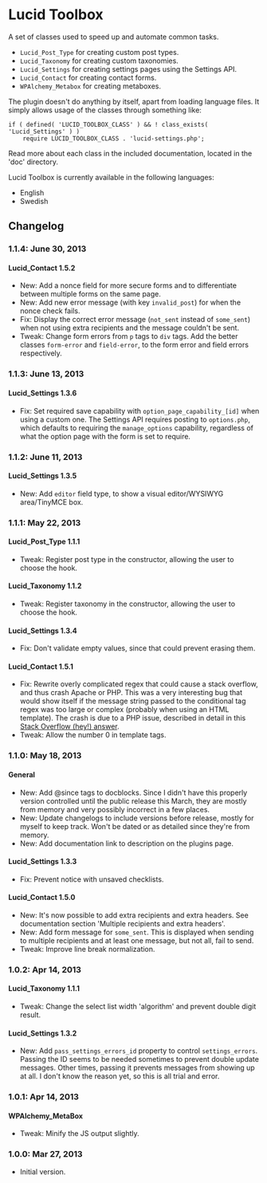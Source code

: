# Lucid Toolbox

A set of classes used to speed up and automate common tasks.

* `Lucid_Post_Type` for creating custom post types.
* `Lucid_Taxonomy` for creating custom taxonomies.
* `Lucid_Settings` for creating settings pages using the Settings API.
* `Lucid_Contact` for creating contact forms.
* `WPAlchemy_Metabox` for creating metaboxes.

The plugin doesn't do anything by itself, apart from loading language files. It simply allows usage of the classes through something like:

	if ( defined( 'LUCID_TOOLBOX_CLASS' ) && ! class_exists( 'Lucid_Settings' ) )
		require LUCID_TOOLBOX_CLASS . 'lucid-settings.php';

Read more about each class in the included documentation, located in the 'doc' directory.

Lucid Toolbox is currently available in the following languages:

* English
* Swedish

## Changelog

### 1.1.4: June 30, 2013

#### Lucid\_Contact 1.5.2

* New: Add a nonce field for more secure forms and to differentiate between multiple forms on the same page.
* New: Add new error message (with key `invalid_post`) for when the nonce check fails.
* Fix: Display the correct error message (`not_sent` instead of `some_sent`) when not using extra recipients and the message couldn't be sent.
* Tweak: Change form errors from `p` tags to `div` tags. Add the better classes `form-error` and `field-error`, to the form error and field errors respectively.

### 1.1.3: June 13, 2013

#### Lucid\_Settings 1.3.6

* Fix: Set required save capability with `option_page_capability_[id]` when using a custom one. The Settings API requires posting to `options.php`, which defaults to requiring the `manage_options` capability, regardless of what the option page with the form is set to require.

### 1.1.2: June 11, 2013

#### Lucid\_Settings 1.3.5

* New: Add `editor` field type, to show a visual editor/WYSIWYG area/TinyMCE box.

### 1.1.1: May 22, 2013

#### Lucid\_Post\_Type 1.1.1

* Tweak: Register post type in the constructor, allowing the user to choose the hook.

#### Lucid\_Taxonomy 1.1.2

* Tweak: Register taxonomy in the constructor, allowing the user to choose the hook.

#### Lucid\_Settings 1.3.4

* Fix: Don't validate empty values, since that could prevent erasing them.

#### Lucid\_Contact 1.5.1

* Fix: Rewrite overly complicated regex that could cause a stack overflow, and thus crash Apache or PHP. This was a very interesting bug that would show itself if the message string passed to the conditional tag regex was too large or complex (probably when using an HTML template). The crash is due to a PHP issue, described in detail in this [Stack Overflow (hey!) answer](http://stackoverflow.com/questions/7620910/regexp-in-preg-match-function-returning-browser-error).
* Tweak: Allow the number 0 in template tags.

### 1.1.0: May 18, 2013

#### General

* New: Add @since tags to docblocks. Since I didn't have this properly version controlled until the public release this March, they are mostly from memory and very possibly incorrect in a few places.
* New: Update changelogs to include versions before release, mostly for myself to keep track. Won't be dated or as detailed since they're from memory.
* New: Add documentation link to description on the plugins page.

#### Lucid\_Settings 1.3.3

* Fix: Prevent notice with unsaved checklists.

#### Lucid\_Contact 1.5.0

* New: It's now possible to add extra recipients and extra headers. See documentation section 'Multiple recipients and extra headers'.
* New: Add form message for `some_sent`. This is displayed when sending to multiple recipients and at least one message, but not all, fail to send.
* Tweak: Improve line break normalization.

### 1.0.2: Apr 14, 2013

#### Lucid\_Taxonomy 1.1.1

* Tweak: Change the select list width 'algorithm' and prevent double digit result.

#### Lucid\_Settings 1.3.2

* New: Add `pass_settings_errors_id` property to control `settings_errors`. Passing the ID seems to be needed sometimes to prevent double update messages. Other times, passing it prevents messages from showing up at all. I don't know the reason yet, so this is all trial and error.

### 1.0.1: Apr 14, 2013

#### WPAlchemy\_MetaBox

* Tweak: Minify the JS output slightly.

### 1.0.0: Mar 27, 2013

* Initial version.
